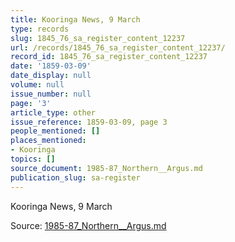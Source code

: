 ```yaml
---
title: Kooringa News, 9 March
type: records
slug: 1845_76_sa_register_content_12237
url: /records/1845_76_sa_register_content_12237/
record_id: 1845_76_sa_register_content_12237
date: '1859-03-09'
date_display: null
volume: null
issue_number: null
page: '3'
article_type: other
issue_reference: 1859-03-09, page 3
people_mentioned: []
places_mentioned:
- Kooringa
topics: []
source_document: 1985-87_Northern__Argus.md
publication_slug: sa-register
---
```


Kooringa News, 9 March

Source: [1985-87_Northern__Argus.md](/downloads/markdown/1985-87_Northern__Argus.md)
